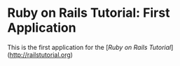 # Ruby on Rails Tutorial: First Application

This is the first application for the [*Ruby on Rails Tutorial*] (http://railstutorial.org)